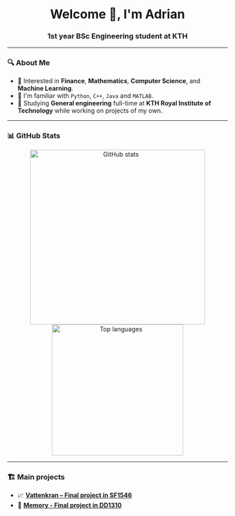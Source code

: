 <h1 align="center">Welcome 👋, I'm Adrian</h1>
<h3 align="center">1st year BSc Engineering student at KTH </h3>

---

### 🔍 About Me

- 🧠 Interested in **Finance**, **Mathematics**, **Computer Science**, and **Machine Learning**.
- 🧮 I'm familiar with `Python`,  `C++`, `Java` and `MATLAB`.
- 🌊 Studying **General engineering** full-time at **KTH Royal Institute of Technology** while working on projects of my own.

---

### 📊 GitHub Stats

<p align="center">
  <img src="https://github-readme-stats.vercel.app/api?username=addes4&show_icons=true&theme=default" alt="GitHub stats" width="400"/>
  <img src="https://github-readme-stats.vercel.app/api/top-langs/?username=addes4&layout=compact&theme=default" alt="Top languages" width="300"/>
</p>

---

### 🏗️ Main projects

- 📈 [**Vattenkran – Final project in SF1546**](https://github.com/addes4/numerical-methods-final-project)
- 👾 [**Memory - Final project in DD1310**](https://github.com/addes4/Python-project)
